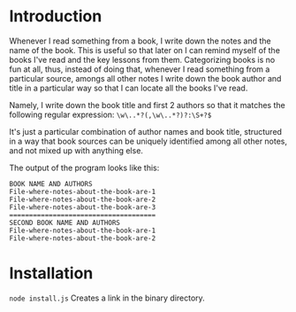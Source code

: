 # Introduction

Whenever I read something from a book, I write down the notes and the name of the book. This is useful so that later on I can remind myself of the books I've read and the key lessons from them.
Categorizing books is no fun at all, thus, instead of doing that, whenever I read something from a particular source, amongs all other notes I write down
the book author and title in a particular way so that I can locate all the books I've read.

Namely, I write down the book title and first 2 authors so that it matches the following regular expression:
`\w\..*?(,\w\..*?)?:\S+?$`

It's just a particular combination of author names and book title, structured in a way that book sources can be uniquely identified among all other notes, and not mixed up with anything else.

The output of the program looks like this:

~~~
BOOK NAME AND AUTHORS
File-where-notes-about-the-book-are-1
File-where-notes-about-the-book-are-2
File-where-notes-about-the-book-are-3
=====================================
SECOND BOOK NAME AND AUTHORS
File-where-notes-about-the-book-are-1
File-where-notes-about-the-book-are-2
~~~

# Installation

`node install.js` Creates a link in the binary directory.